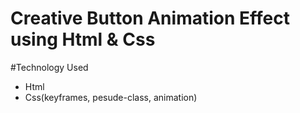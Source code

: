 # Creative Button Animation Effect using Html & Css
#Technology Used
- Html
- Css(keyframes, pesude-class, animation)
